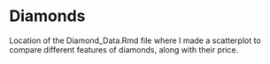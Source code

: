 # Diamonds
Location of the Diamond_Data.Rmd file where I made a scatterplot to compare different features of diamonds, along with their price.
